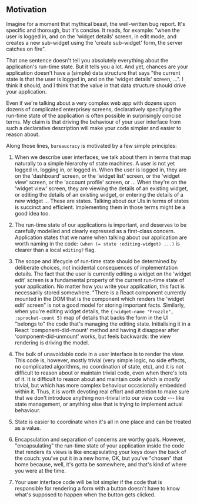 ## Motivation

Imagine for a moment that mythical beast, the well-written bug report.  It's
specific and thorough, but it's concise.  It reads, for example: "when the user
is logged in, and on the 'widget details' screen, in edit mode, and creates a
new sub-widget using the 'create sub-widget' form, the server catches on fire".

That one sentence doesn't tell you absolutely everything about the application's
run-time state.  But it tells you a lot.  And yet, chances are your application
doesn't have a (simple) data structure that says "the current state is that the
user is logged in, and on the 'widget details' screen, ...".  I think it should,
and I think that the value in that data structure should drive your application.

Even if we're talking about a very complex web app with dozens upon dozens of
complicated enterprisey screens, declaratively specifying the run-time state of
the application is often possible in surprisingly concise terms.  My claim is
that driving the behaviour of your user interface from such a declarative
description will make your code simpler and easier to reason about.

Along those lines, `bureaucracy` is motivated by a few simple principles:

1.  When we describe user interfaces, we talk about them in terms that map
    naturally to a simple hierarchy of state machines.  A user is not yet logged
    in, logging in, or logged in.  When the user is logged in, they are on the
    'dashboard' screen, or the 'widget list' screen, or the 'widget view'
    screen, or the 'account profile' screen, or ...  When they're on the 'widget
    view' screen, they are viewing the details of an existing widget, or editing
    the details of an existing widget, or entering the details of a new widget
    ...  These are states.  Talking about our UIs in terms of states is succinct
    and efficient.  Implementing them in those terms might be a good idea too.

2.  The run-time state of our applications is important, and deserves to be
    carefully modelled and clearly expressed as a first-class concern.
    Application states that we name when talking about our application are worth
    naming in the code: `(when (= state :editing-widget) ...)` is clearer than a
    local `editing?` flag.

3.  The scope and lifecycle of run-time state should be determined by deliberate
    choices, not incidental consequences of implementation details.  The fact
    that the user is currently editing a widget on the 'widget edit' screen is a
    fundamental property of the current run-time state of your application.  No
    matter how you write your application, this fact is necessarily stored
    somewhere.  "There is a React component currently mounted in the DOM that is
    the component which renders the 'widget edit' screen" is not a good model
    for storing important facts.  Similarly, when you're editing widget details,
    the `{:widget-name "Frozzle", :sprocket-count 5}` map of details that backs
    the form in the UI "belongs to" the code that's managing the editing state.
    Initialising it in a React 'component-did-mount' method and having it
    disappear after 'component-did-unmount' works, but feels backwards: the view
    rendering is driving the model.

4.  The bulk of unavoidable code in a user interface is to render the view.
    This code is, however, mostly trivial (very simple logic, no side effects,
    no complicated algorithms, no coordination of state, etc), and it is not
    difficult to reason about or maintain trivial code, even when there's lots
    of it.  It *is* difficult to reason about and maintain code which is
    *mostly* trivial, but which has more complex behaviour occasionally embedded
    within it.  Thus, it is worth devoting real effort and attention to make
    sure that we don't introduce anything non-trivial into our view code ---
    like state management, or anything else that is trying to implement actual
    behaviour.

5.  State is easier to coordinate when it's all in one place and can be treated
    as a value.

6.  Encapsulation and separation of concerns are worthy goals.  However,
    "encapsulating" the run-time state of your application inside the code that
    renders its views is like encapsulating your keys down the back of the
    couch: you've put it in a new home, OK, but you've "chosen" that home
    because, well, it's gotta be somewhere, and that's kind of where you were at
    the time.

7.  Your user interface code will be lot simpler if the code that is responsible
    for rendering a form with a button doesn't have to know what's supposed to
    happen when the button gets clicked.
